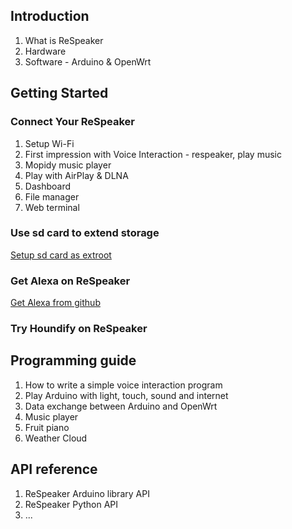 ## Introduction
1. What is ReSpeaker
2. Hardware
3. Software - Arduino & OpenWrt

## Getting Started
### Connect Your ReSpeaker
  1. Setup Wi-Fi
  2. First impression with Voice Interaction - respeaker, play music
  3. Mopidy music player
  4. Play with AirPlay & DLNA
  5. Dashboard
  6. File manager
  7. Web terminal
   
### Use sd card to extend storage
[Setup sd card as extroot](https://wiki.openwrt.org/doc/howto/extroot)
   
### Get Alexa on ReSpeaker
[Get Alexa from github](https://github.com/respeaker/Alexa)

### Try Houndify on ReSpeaker

## Programming guide
1. How to write a simple voice interaction program
2. Play Arduino with light, touch, sound and internet
3. Data exchange between Arduino and OpenWrt
4. Music player
5. Fruit piano
6. Weather Cloud

## API reference
1. ReSpeaker Arduino library API
2. ReSpeaker Python API
3. ...
